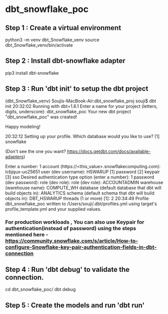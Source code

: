 # dbt_snowflake_poc

## Step 1 : Create  a virtual environment
python3 -m venv dbt_Snowflake_venv
source dbt_Snowflake_venv/bin/activate

## Step 2 : Install dbt-snowflake adapter
pip3 install dbt-snowflake

## Step 3 : Run 'dbt init' to setup the dbt project 
(dbt_Snowflake_venv) Soujis-MacBook-Air:dbt_snowflake_proj souji$ dbt init
20:32:02  Running with dbt=1.8.1
Enter a name for your project (letters, digits, underscore): dbt_snowflake_poc
Your new dbt project "dbt_snowflake_poc" was created!

Happy modeling!

20:32:12  Setting up your profile.
Which database would you like to use?
[1] snowflake

(Don't see the one you want? https://docs.getdbt.com/docs/available-adapters)

Enter a number: 1
account (https://<this_value>.snowflakecomputing.com): lcbjqux-uo25651 
user (dev username): HSWARUP
[1] password
[2] keypair
[3] sso
Desired authentication type option (enter a number): 1
password (dev password): 
role (dev role): 
role (dev role): ACCOUNTADMIN
warehouse (warehouse name): COMPUTE_WH
database (default database that dbt will build objects in): ANALYTICS
schema (default schema that dbt will build objects in): DBT_HSWARUP
threads (1 or more) [1]: 2
20:34:49  Profile dbt_snowflake_poc written to /Users/souji/.dbt/profiles.yml using target's profile_template.yml and your supplied values. 

### For production workloads , You can also use Keypair for authentication(instead of password) using the steps mentioned here - https://community.snowflake.com/s/article/How-to-configure-Snowflake-key-pair-authentication-fields-in-dbt-connection

## Step 4 : Run 'dbt debug' to validate the connection.
cd dbt_snowflake_poc/
dbt debug

## Step 5 : Create the models and run 'dbt run'
